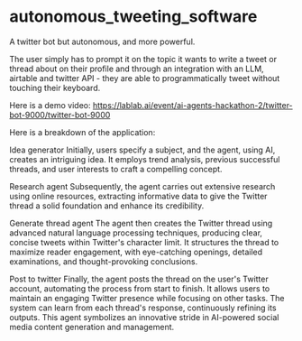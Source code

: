 # autonomous_tweeting_software
A twitter bot but autonomous, and more powerful.

The user simply has to prompt it on the topic it wants to write a tweet or thread about on their profile and through
an integration with an LLM, airtable and twitter API - they are able to programmatically tweet without touching their keyboard.

Here is a demo video: https://lablab.ai/event/ai-agents-hackathon-2/twitter-bot-9000/twitter-bot-9000

Here is a breakdown of the application:

Idea generator
Initially, users specify a subject, and the agent, using AI, creates an intriguing idea. It employs trend analysis, previous successful threads, and user interests to craft a compelling concept.

Research agent
Subsequently, the agent carries out extensive research using online resources, extracting informative data to give the Twitter thread a solid foundation and enhance its credibility.

Generate thread agent
The agent then creates the Twitter thread using advanced natural language processing techniques, producing clear, concise tweets within Twitter's character limit. It structures the thread to maximize reader engagement, with eye-catching openings, detailed examinations, and thought-provoking conclusions.

Post to twitter
Finally, the agent posts the thread on the user's Twitter account, automating the process from start to finish. It allows users to maintain an engaging Twitter presence while focusing on other tasks. The system can learn from each thread's response, continuously refining its outputs.
This agent symbolizes an innovative stride in AI-powered social media content generation and management.
